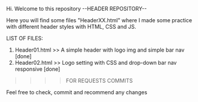 Hi. 
Welcome to this repository --HEADER REPOSITORY--

Here you will find some files "HeaderXX.html" where I made some practice with different header styles with HTML, CSS and JS.

LIST OF FILES:

1. Header01.html >> A simple header with logo img and simple bar nav [done]
2. Header02.html >> Logo setting with CSS and drop-down bar nav responsive [done]


>>>>  FOR REQUESTS COMMITS

Feel free to check, commit and recommend any changes 
